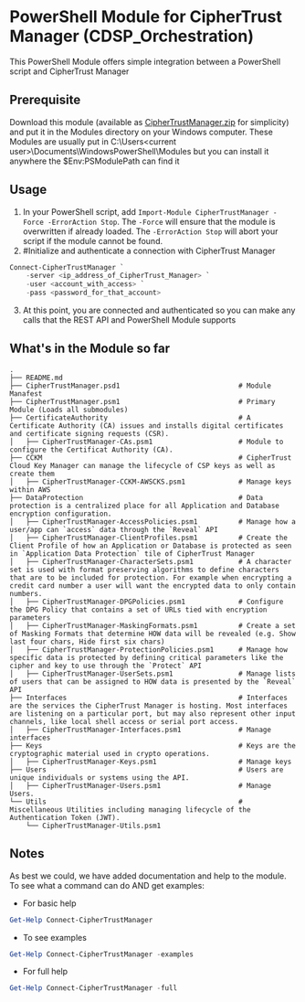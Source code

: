 # PowerShell Module for CipherTrust Manager (CDSP_Orchestration)
This PowerShell Module offers simple integration between a PowerShell script and CipherTrust Manager

## Prerequisite

Download this module (available as [CipherTrustManager.zip](CipherTrustManager.zip) for simplicity) and put it in the Modules directory on your Windows computer. These Modules are usually put in C:\Users\<current user>\Documents\WindowsPowerShell\Modules but you can install it anywhere the $Env:PSModulePath can find it


## Usage

1. In your PowerShell script, add `Import-Module CipherTrustManager -Force -ErrorAction Stop`. The `-Force` will ensure that the module is overwritten if already loaded. The `-ErrorAction Stop` will abort your script if the module cannot be found.
2. #Initialize and authenticate a connection with CipherTrust Manager

```powershell
Connect-CipherTrustManager `
    -server <ip_address_of_CipherTrust_Manager> `
    -user <account_with_access> `
    -pass <password_for_that_account>
```

3. At this point, you are connected and authenticated so you can make any calls that the REST API and PowerShell Module supports

## What's in the Module so far

    .
    ├── README.md              
    ├── CipherTrustManager.psd1                             # Module Manafest
    ├── CipherTrustManager.psm1                             # Primary Module (Loads all submodules)
    ├── CertificateAuthority                                # A Certificate Authority (CA) issues and installs digital certificates and certificate signing requests (CSR).
    │   ├── CipherTrustManager-CAs.psm1                     # Module to configure the Certificat Authority (CA).    
    ├── CCKM                                                # CipherTrust Cloud Key Manager can manage the lifecycle of CSP keys as well as create them
    │   ├── CipherTrustManager-CCKM-AWSCKS.psm1             # Manage keys within AWS
    ├── DataProtection                                      # Data protection is a centralized place for all Application and Database encryption configuration.
    │   ├── CipherTrustManager-AccessPolicies.psm1          # Manage how a user/app can `access` data through the `Reveal` API
    │   ├── CipherTrustManager-ClientProfiles.psm1          # Create the Client Profile of how an Application or Database is protected as seen in `Application Data Protection` tile of CipherTrust Manager
    │   ├── CipherTrustManager-CharacterSets.psm1           # A character set is used with format preserving algorithms to define characters that are to be included for protection. For example when encrypting a credit card number a user will want the encrypted data to only contain numbers.
    │   ├── CipherTrustManager-DPGPolicies.psm1             # Configure the DPG Policy that contains a set of URLs tied with encryption parameters
    │   ├── CipherTrustManager-MaskingFormats.psm1          # Create a set of Masking Formats that determine HOW data will be revealed (e.g. Show last four chars, Hide first six chars)
    │   ├── CipherTrustManager-ProtectionPolicies.psm1      # Manage how specific data is protected by defining critical parameters like the cipher and key to use through the `Protect` API
    │   ├── CipherTrustManager-UserSets.psm1                # Manage lists of users that can be assigned to HOW data is presented by the `Reveal` API
    ├── Interfaces                                          # Interfaces are the services the CipherTrust Manager is hosting. Most interfaces are listening on a particular port, but may also represent other input channels, like local shell access or serial port access.
    │   ├── CipherTrustManager-Interfaces.psm1              # Manage interfaces
    ├── Keys                                                # Keys are the cryptographic material used in crypto operations.
    │   ├── CipherTrustManager-Keys.psm1                    # Manage keys
    ├── Users                                               # Users are unique individuals or systems using the API.
    │   ├── CipherTrustManager-Users.psm1                   # Manage Users.
    └── Utils                                               # Miscellaneous Utilities including managing lifecycle of the Authentication Token (JWT).
        └── CipherTrustManager-Utils.psm1                   

## Notes
As best we could, we have added documentation and help to the module. To see what a command can do AND get examples:

* For basic help
  
```powershell
Get-Help Connect-CipherTrustManager
```

* To see examples

```powershell
Get-Help Connect-CipherTrustManager -examples
```

* For full help

```powershell
Get-Help Connect-CipherTrustManager -full
```



